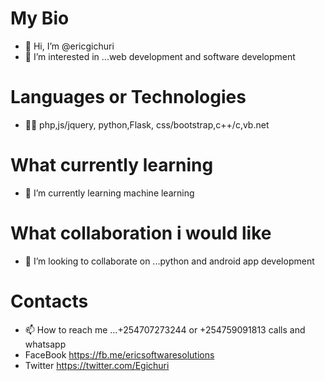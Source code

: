 # My Bio
- 👋 Hi, I’m @ericgichuri
- 👀 I’m interested in ...web development and software development
# Languages or Technologies
- 👨‍💻 php,js/jquery, python,Flask, css/bootstrap,c++/c,vb.net
# What currently learning
- 🌱 I’m currently learning machine learning
# What collaboration i would like
- 💞️ I’m looking to collaborate on ...python and android app development
# Contacts
- 📫 How to reach me ...+254707273244 or +254759091813 calls and whatsapp 
-   FaceBook https://fb.me/ericsoftwaresolutions
-   Twitter https://twitter.com/Egichuri


<!---
ericgichuri/ericgichuri is a ✨ special ✨ repository because its `README.md` (this file) appears on your GitHub profile.
You can click the Preview link to take a look at your changes.
--->
